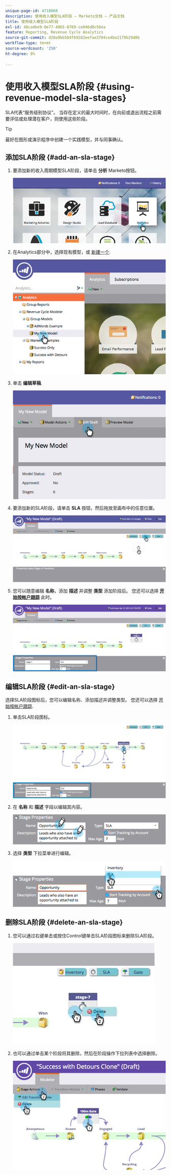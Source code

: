 ```yaml
---
unique-page-id: 4718668
description: 使用收入模型SLA阶段 — Marketo文档 — 产品文档
title: 使用收入模型SLA阶段
exl-id: 48ca4be9-0e77-4065-8769-ce046d0c50ea
feature: Reporting, Revenue Cycle Analytics
source-git-commit: d20a9bb584f69282eefae3704ce4be2179b29d0b
workflow-type: tm+mt
source-wordcount: '250'
ht-degree: 0%

---
```


# 使用收入模型SLA阶段 {#using-revenue-model-sla-stages}

SLA代表“服务级别协议”。 当存在定义的最大时间时，在向前或退出流程之前需要评估或处理潜在客户，则使用这些阶段。

>[!TIP]
>
>最好在图形或演示程序中创建一个实践模型，并与同事确认。

## 添加SLA阶段 {#add-an-sla-stage}

1. 要添加新的收入周期模型SLA阶段，请单击 **分析** Marketo按钮。

   ![](assets/image2015-4-27-11-3a54-3a41.png)

1. 在Analytics部分中，选择现有模型，或 [新建一个](/help/marketo/product-docs/reporting/revenue-cycle-analytics/revenue-cycle-models/create-a-new-revenue-model.md).

   ![](assets/image2015-4-27-15-3a6-3a30.png)

1. 单击 **编辑草稿**.

   ![](assets/image2015-4-27-12-3a10-3a49.png)

1. 要添加新的SLA阶段，请单击 **SLA** 按钮，然后拖放至画布中的任意位置。

   ![](assets/image2015-4-27-15-3a32-3a10.png)

1. 您可以随意编辑 **名称**，添加 **描述** 并调整 **类型** 添加阶段后。 您还可以选择 **[开始按帐户跟踪](/help/marketo/product-docs/reporting/revenue-cycle-analytics/revenue-cycle-models/start-tracking-by-account-in-the-revenue-modeler.md)** 此时。

   ![](assets/image2015-4-27-17-3a0-3a39.png)

## 编辑SLA阶段 {#edit-an-sla-stage}

选择SLA阶段图标后，您可以编辑名称、添加描述并调整类型。 您还可以选择 [开始按帐户跟踪](/help/marketo/product-docs/reporting/revenue-cycle-analytics/revenue-cycle-models/start-tracking-by-account-in-the-revenue-modeler.md).

1. 单击SLA阶段图标。

   ![](assets/image2015-4-27-15-3a45-3a25.png)

1. 在 **名称** 和 **描述** 字段以编辑其内容。

   ![](assets/image2015-4-27-15-3a48-3a37.png)

1. 选择 **类型** 下拉菜单进行编辑。

   ![](assets/image2015-4-27-15-3a51-3a27.png)

## 删除SLA阶段 {#delete-an-sla-stage}

1. 您可以通过右键单击或按住Control键单击SLA阶段图标来删除SLA阶段。

   ![](assets/image2015-4-27-16-3a2-3a47.png)

1. 也可以通过单击某个阶段将其删除，然后在阶段操作下拉列表中选择删除。

   ![](assets/image2015-4-27-17-3a20-3a41.png)
